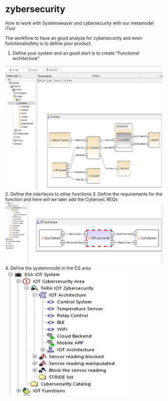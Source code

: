# zybersecurity
How to work with Systemweaver and cybersecurity with our metamodel iTool

The workflow to have an good analyze for cybersecurity and even functionalsafety is to define your product. 
1. Define your system and an good start is to create "Functional architecture"
<img src="picture/IOT_architecture.jpg" alt="Functional architecture" width="800" height="400">
2. Define the interfaces to other functions
3. Define the requirements for the function and here will we later add the Cybersec REQs
<img src="picture/function_interface.jpg" alt="Functional architecture" width="800" height="200">
4. Define the systemmodel in the CS area
<img src="picture/cs_area.jpg" alt="Cybersecurity area" width="400" height="400">

